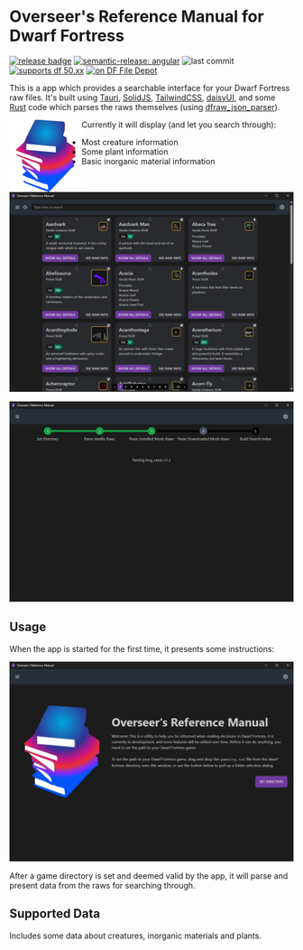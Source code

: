 # Overseer's Reference Manual for Dwarf Fortress

[![release badge](https://img.shields.io/github/v/release/nwesterhausen/overseers-manual-df?style=plastic)](https://github.com/nwesterhausen/overseers-manual-df/releases/latest)
[![semantic-release: angular](https://img.shields.io/badge/semantic--release-conventionalcommits-e10079?logo=semantic-release&style=plastic)](https://github.com/semantic-release/semantic-release)
![last commit](https://img.shields.io/github/last-commit/nwesterhausen/overseers-manual-df?style=plastic)
[![supports df 50.xx](https://img.shields.io/badge/Supports%20Dwarf%20Fortress-0.50.xx-%235E3E0D?style=plastic)](https://bay12games.com/dwarves/)
[![on DF File Depot](https://img.shields.io/badge/DFFD-0.23.3-blue?style=plastic)](https://dffd.bay12games.com/file.php?id=15966)

This is a app which provides a searchable interface for your Dwarf Fortress raw files. It's built using
[Tauri](https://tauri.studio), [SolidJS](https://www.solidjs.com/), [TailwindCSS](https://tailwindcss.com/),
[daisyUI](https://daisyui.com/), and some [Rust](https://www.rust-lang.org/) code which parses the raws themselves
(using [dfraw_json_parser](https://github.com/nwesterhausen/dfraw_json_parser)).

<img align="left" src="https://github.com/nwesterhausen/overseers-manual-df/blob/main/src-tauri/icons/128x128.png?raw=true">

Currently it will display (and let you search through):

- Most creature information
- Some plant information
- Basic inorganic material information

![app-screenshot](docs/img/app_inuse.png)

![app-screenshot](docs/img/app_parsing.png)

## Usage

When the app is started for the first time, it presents some instructions:

![first-launch](docs/img/app_launched.png)

After a game directory is set and deemed valid by the app, it will parse and present data from the raws for searching
through.

## Supported Data

Includes some data about creatures, inorganic materials and plants.
